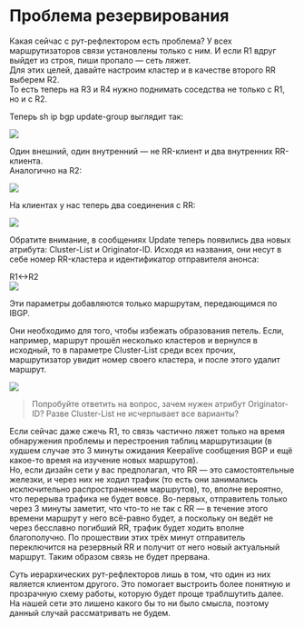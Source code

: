 # Проблема резервирования

Какая сейчас с рут-рефлектором есть проблема? У всех маршрутизаторов связи установлены только с ним. И если R1 вдруг выйдет из строя, пиши пропало — сеть ляжет.  
Для этих целей, давайте настроим кластер и в качестве второго RR выберем R2\.  
То есть теперь на R3 и R4 нужно поднимать соседства не только с R1, но и с R2.  

Теперь sh ip bgp update-group выглядит так:  

![](http://img-fotki.yandex.ru/get/9515/83739833.2f/0_c70be_1692e555_XL.png)  

Один внешний, один внутренний — не RR-клиент и два внутренних RR-клиента.  
Аналогично на R2:  

![](http://img-fotki.yandex.ru/get/9492/83739833.2f/0_c70bf_ea7346a7_XL.png)  

На клиентах у нас теперь два соединения с RR:  

![](http://img-fotki.yandex.ru/get/9171/83739833.2f/0_c70c0_e5d51188_XL.png)  

Обратите внимание, в сообщениях Update теперь появились два новых атрибута: Cluster-List и Originator-ID. Исходя из названия, они несут в себе номер RR-кластера и идентификатор отправителя анонса:  

R1<->R2  
[![](http://img-fotki.yandex.ru/get/9263/83739833.2f/0_c70c1_6fbf2b26_XXXL.png)](http://fotki.yandex.ru/users/ait-it/view/815297/)  

Эти параметры добавляются только маршрутам, передающимся по IBGP.  

Они необходимо для того, чтобы избежать образования петель. Если, например, маршрут прошёл несколько кластеров и вернулся в исходный, то в параметре Cluster-List среди всех прочих, маршрутизатор увидит номер своего кластера, и после этого удалит маршрут.  

![](http://img-fotki.yandex.ru/get/9107/83739833.30/0_c756a_1f83ff6b_XXL.png)  

> Попробуйте ответить на вопрос, зачем нужен атрибут Originator-ID? Разве Cluster-List не исчерпывает все варианты?

Если сейчас даже сжечь R1, то связь частично ляжет только на время обнаружения проблемы и перестроения таблиц маршрутизации (в худшем случае это 3 минуты ожидания Keepalive сообщения BGP и ещё какое-то время на изучение новых маршрутов).  
Но, если дизайн сети у вас предполагал, что RR — это самостоятельные железки, и через них не ходил трафик (то есть они занимались исключительно распространением маршрутов), то, вполне вероятно, что перерыва трафика не будет вовсе. Во-первых, отправитель только через 3 минуты заметит, что что-то не так с RR — в течение этого времени маршрут у него всё-равно будет, а поскольку он ведёт не через бесславно погибший RR, трафик будет ходить вполне благополучно. По прошествии этих трёх минут отправитель переключится на резервный RR и получит от него новый актуальный маршрут. Таким образом связь не будет прервана.  

Суть иерархических рут-рефлекторов лишь в том, что один из них является клиентом другого. Это помогает выстроить более понятную и прозрачную схему работы, которую будет проще траблшутить далее.  
На нашей сети это лишено какого бы то ни было смысла, поэтому данный случай рассматривать не будем.  
